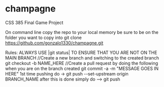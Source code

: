 # champagne
CSS 385 Final Game Project

On command line copy the repo to your local memory be sure to be on the folder you want to copy into
  git clone https://github.com/gonzalo1330/champagne.git

Rules:
ALWAYS USE |git status| TO ENSURE THAT YOU ARE NOT ON THE MAIN BRANCH
   //Create a new branch and switching to the created branch
    git checkout -b NAME_HERE
   //Create a pull request by doing the following when you are on the branch created
     git commit -a -m "MESSAGE GOES IN HERE"
        1st time pushing do -> git push --set-upstream origin BRANCH_NAME
        after this is done simply do --> git push
